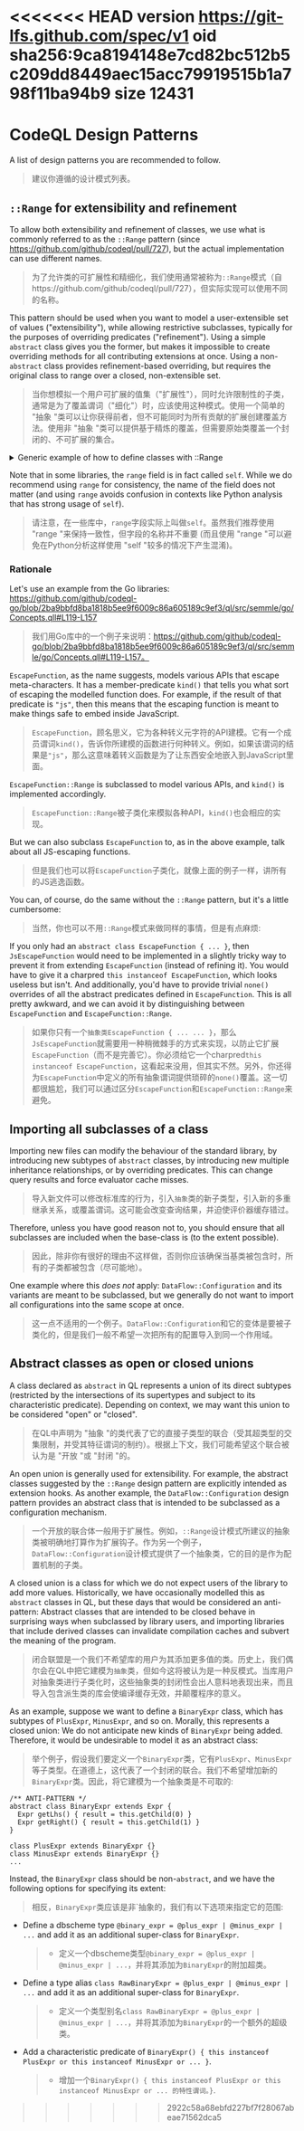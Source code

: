 <<<<<<< HEAD
version https://git-lfs.github.com/spec/v1
oid sha256:9ca8194148e7cd82bc512b5c209dd8449aec15acc79919515b1a798f11ba94b9
size 12431
=======
# CodeQL Design Patterns

A list of design patterns you are recommended to follow.

> 建议你遵循的设计模式列表。

## `::Range` for extensibility and refinement

To allow both extensibility and refinement of classes, we use what is commonly referred to as the `::Range` pattern (since https://github.com/github/codeql/pull/727), but the actual implementation can use different names.

> 为了允许类的可扩展性和精细化，我们使用通常被称为`::Range`模式（自https://github.com/github/codeql/pull/727），但实际实现可以使用不同的名称。

This pattern should be used when you want to model a user-extensible set of values ("extensibility"), while allowing restrictive subclasses, typically for the purposes of overriding predicates ("refinement"). Using a simple `abstract` class gives you the former, but makes it impossible to create overriding methods for all contributing extensions at once. Using a non-`abstract` class provides refinement-based overriding, but requires the original class to range over a closed, non-extensible set.

> 当你想模拟一个用户可扩展的值集（"扩展性"），同时允许限制性的子类，通常是为了覆盖谓词（"细化"）时，应该使用这种模式。使用一个简单的 "抽象 "类可以让你获得前者，但不可能同时为所有贡献的扩展创建覆盖方法。使用非 "抽象 "类可以提供基于精炼的覆盖，但需要原始类覆盖一个封闭的、不可扩展的集合。

<details>
<summary>Generic example of how to define classes with ::Range</summary>
Using a single `abstract` class looks like this:

> 使用一个简单抽象类，如：

```ql
/** <QLDoc...> */
abstract class MySpecialExpr extends Expr {
  /** <QLDoc...> */
  abstract int memberPredicate();
}
class ConcreteSubclass extends MySpecialExpr { ... }
```

While this allows users of the library to add new types of `MySpecialExpr` (like, in this case, `ConcreteSubclass`), there is no way to override the implementations of `memberPredicate` of all extensions at once.

> 虽然这允许库的用户添加新类型的`MySpecialExpr`（比如，在本例中，`ConcreteSubclass`），但没有办法一次性覆盖所有扩展的`memberPredicate`的实现。

Applying the `::Range` pattern yields the following:

> 应用`::Range`模式可以得到以下结果:

```ql
/**
 * <QLDoc...>
 *
 * Extend this class to refine existing API models. If you want to model new APIs,
 * extend `MySpecialExpr::Range` instead.
 */
class MySpecialExpr extends Expr {
  MySpecialExpr::Range range;

  MySpecialExpr() { this = range }

  /** <QLDoc...> */
  int memberPredicate() { result = range.memberPredicate() }
}

/** Provides a class for modeling new <...> APIs. */
module MySpecialExpr {
  /**
   * <QLDoc...>
   *
   * Extend this class to model new APIs. If you want to refine existing API models,
   * extend `MySpecialExpr` instead.
   */
  abstract class Range extends Expr {
    /** <QLDoc...> */
    abstract int memberPredicate();
  }
}
```
Now, a concrete subclass can derive from `MySpecialExpr::Range` if it wants to extend the set of values in `MySpecialExpr`, and it will be required to implement the abstract `memberPredicate()`. Conversely, if it wants to refine `MySpecialExpr` and override `memberPredicate` for all extensions, it can do so by deriving from `MySpecialExpr` directly.

> 现在，一个具体的子类如果想扩展`MySpecialExpr::Range`中的值集，可以从`MySpecialExpr`派生，并且需要实现抽象的`memberPredicate()`。反之，如果它想完善`MySpecialExpr`，并覆盖`memberPredicate`进行所有扩展，则可以直接从`MySpecialExpr`中派生出来。

The key element of the pattern is to provide a field of type `MySpecialExpr::Range`, equating it to `this` in the characteristic predicate of `MySpecialExpr`. In member predicates, we can use either `this` or `range`, depending on which type has the API we need.

> 该模式的关键要素是提供一个类型为`MySpecialExpr::Range`的字段，将其等同于`MySpecialExpr`的特性谓词中的`this`。在成员谓词中，我们可以使用 "this "或 "range"，这取决于哪个类型有我们需要的API。

</details>

Note that in some libraries, the `range` field is in fact called `self`. While we do recommend using `range` for consistency, the name of the field does not matter (and using `range` avoids confusion in contexts like Python analysis that has strong usage of `self`).

> 请注意，在一些库中，`range`字段实际上叫做`self`。虽然我们推荐使用 "range "来保持一致性，但字段的名称并不重要 (而且使用 "range "可以避免在Python分析这样使用 "self "较多的情况下产生混淆)。

### Rationale

Let's use an example from the Go libraries: https://github.com/github/codeql-go/blob/2ba9bbfd8ba1818b5ee9f6009c86a605189c9ef3/ql/src/semmle/go/Concepts.qll#L119-L157

> 我们用Go库中的一个例子来说明：https://github.com/github/codeql-go/blob/2ba9bbfd8ba1818b5ee9f6009c86a605189c9ef3/ql/src/semmle/go/Concepts.qll#L119-L157。

`EscapeFunction`, as the name suggests, models various APIs that escape meta-characters. It has a member-predicate `kind()` that tells you what sort of escaping the modelled function does. For example, if the result of that predicate is `"js"`, then this means that the escaping function is meant to make things safe to embed inside JavaScript.

> `EscapeFunction`，顾名思义，它为各种转义元字符的API建模。它有一个成员谓词`kind()`，告诉你所建模的函数进行何种转义。例如，如果该谓词的结果是`"js"`，那么这意味着转义函数是为了让东西安全地嵌入到JavaScript里面。

`EscapeFunction::Range` is subclassed to model various APIs, and `kind()` is implemented accordingly.

> `EscapeFunction::Range`被子类化来模拟各种API，`kind()`也会相应的实现。

But we can also subclass `EscapeFunction` to, as in the above example, talk about all JS-escaping functions.

> 但是我们也可以将`EscapeFunction`子类化，就像上面的例子一样，讲所有的JS逃逸函数。

You can, of course, do the same without the `::Range` pattern, but it's a little cumbersome:

> 当然，你也可以不用`::Range`模式来做同样的事情，但是有点麻烦:

If you only had an `abstract class EscapeFunction { ... }`, then `JsEscapeFunction` would need to be implemented in a slightly tricky way to prevent it from extending `EscapeFunction` (instead of refining it). You would have to give it a charpred `this instanceof EscapeFunction`, which looks useless but isn't. And additionally, you'd have to provide trivial `none()` overrides of all the abstract predicates defined in `EscapeFunction`. This is all pretty awkward, and we can avoid it by distinguishing between `EscapeFunction` and `EscapeFunction::Range`.

> 如果你只有一个`抽象类EscapeFunction { ... ... }`，那么`JsEscapeFunction`就需要用一种稍微棘手的方式来实现，以防止它扩展`EscapeFunction`（而不是完善它）。你必须给它一个charpred`this instanceof EscapeFunction`，这看起来没用，但其实不然。另外，你还得为`EscapeFunction`中定义的所有抽象谓词提供琐碎的`none()`覆盖。这一切都很尴尬，我们可以通过区分`EscapeFunction`和`EscapeFunction::Range`来避免。


## Importing all subclasses of a class

Importing new files can modify the behaviour of the standard library, by introducing new subtypes of `abstract` classes, by introducing new multiple inheritance relationships, or by overriding predicates. This can change query results and force evaluator cache misses.

> 导入新文件可以修改标准库的行为，引入`抽象`类的新子类型，引入新的多重继承关系，或覆盖谓词。这可能会改变查询结果，并迫使评价器缓存错过。

Therefore, unless you have good reason not to, you should ensure that all subclasses are included when the base-class is (to the extent possible).

> 因此，除非你有很好的理由不这样做，否则你应该确保当基类被包含时，所有的子类都被包含（尽可能地）。

One example where this _does not_ apply: `DataFlow::Configuration` and its variants are meant to be subclassed, but we generally do not want to import all configurations into the same scope at once.

> 这一点不适用的一个例子。`DataFlow::Configuration`和它的变体是要被子类化的，但是我们一般不希望一次把所有的配置导入到同一个作用域。


## Abstract classes as open or closed unions

A class declared as `abstract` in QL represents a union of its direct subtypes (restricted by the intersections of its supertypes and subject to its characteristic predicate). Depending on context, we may want this union to be considered "open" or "closed".

> 在QL中声明为 "抽象 "的类代表了它的直接子类型的联合（受其超类型的交集限制，并受其特征谓词的制约）。根据上下文，我们可能希望这个联合被认为是 "开放 "或 "封闭 "的。

An open union is generally used for extensibility. For example, the abstract classes suggested by the `::Range` design pattern are explicitly intended as extension hooks. As another example, the `DataFlow::Configuration` design pattern provides an abstract class that is intended to be subclassed as a configuration mechanism.

> 一个开放的联合体一般用于扩展性。例如，`::Range`设计模式所建议的抽象类被明确地打算作为扩展钩子。作为另一个例子，`DataFlow::Configuration`设计模式提供了一个抽象类，它的目的是作为配置机制的子类。

A closed union is a class for which we do not expect users of the library to add more values. Historically, we have occasionally modelled this as `abstract` classes in QL, but these days that would be considered an anti-pattern: Abstract classes that are intended to be closed behave in surprising ways when subclassed by library users, and importing libraries that include derived classes can invalidate compilation caches and subvert the meaning of the program.

> 闭合联盟是一个我们不希望库的用户为其添加更多值的类。历史上，我们偶尔会在QL中把它建模为`抽象`类，但如今这将被认为是一种反模式。当库用户对抽象类进行子类化时，这些抽象类的封闭性会出人意料地表现出来，而且导入包含派生类的库会使编译缓存无效，并颠覆程序的意义。

As an example, suppose we want to define a `BinaryExpr` class, which has subtypes of `PlusExpr`, `MinusExpr`, and so on. Morally, this represents a closed union: We do not anticipate new kinds of `BinaryExpr` being added. Therefore, it would be undesirable to model it as an abstract class:

> 举个例子，假设我们要定义一个`BinaryExpr`类，它有`PlusExpr`、`MinusExpr`等子类型。在道德上，这代表了一个封闭的联合。我们不希望增加新的`BinaryExpr`类。因此，将它建模为一个抽象类是不可取的:

```ql
/** ANTI-PATTERN */
abstract class BinaryExpr extends Expr {
  Expr getLhs() { result = this.getChild(0) }
  Expr getRight() { result = this.getChild(1) }
}

class PlusExpr extends BinaryExpr {}
class MinusExpr extends BinaryExpr {}
...
```

Instead, the `BinaryExpr` class should be non-`abstract`, and we have the following options for specifying its extent:

> 相反，`BinaryExpr`类应该是非`抽象的，我们有以下选项来指定它的范围:

- Define a dbscheme type `@binary_expr = @plus_expr | @minus_expr | ...` and add it as an additional super-class for `BinaryExpr`.

    > - 定义一个dbscheme类型`@binary_expr = @plus_expr | @minus_expr | ...`，并将其添加为`BinaryExpr`的附加超类。

- Define a type alias `class RawBinaryExpr = @plus_expr | @minus_expr | ...` and add it as an additional super-class for `BinaryExpr`.

    > - 定义一个类型别名`class RawBinaryExpr = @plus_expr | @minus_expr | ...`，并将其添加为`BinaryExpr`的一个额外的超级类。

- Add a characteristic predicate of `BinaryExpr() { this instanceof PlusExpr or this instanceof MinusExpr or ... }`.

    > - 增加一个`BinaryExpr() { this instanceof PlusExpr or this instanceof MinusExpr or ... 的特性谓词。}`.
>>>>>>> 2922c58a68ebfd227bf7f28067abeae71562dca5
